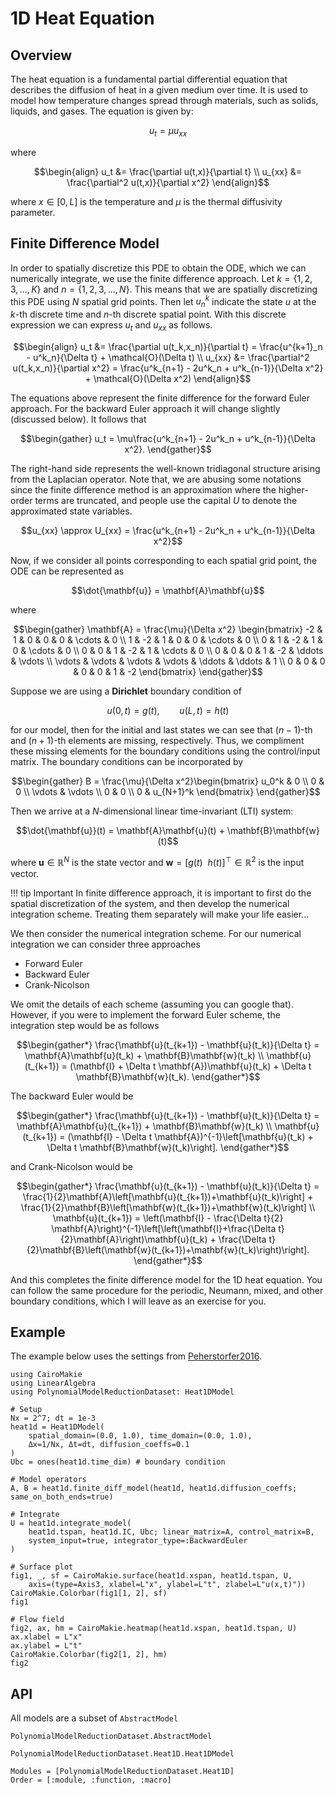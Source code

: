 # 1D Heat Equation

## Overview 

The heat equation is a fundamental partial differential equation that describes the diffusion of heat in a given medium over time. It is used to model how temperature changes spread through materials, such as solids, liquids, and gases. The equation is given by:

```math
u_t = \mu u_{xx}
```

where 

```math
\begin{align}
u_t &= \frac{\partial u(t,x)}{\partial t} \\
u_{xx} &= \frac{\partial^2 u(t,x)}{\partial x^2}
\end{align}
```

where $x\in[0,L]$ is the temperature and $\mu$ is the thermal diffusivity parameter.  

## Finite Difference Model

In order to spatially discretize this PDE to obtain the ODE, which we can numerically integrate, we use the finite difference approach. Let $k = \{1,2,3,\ldots,K\}$ and $n = \{1,2,3,\ldots,N\}$. This means that we are spatially discretizing this PDE using $N$ spatial grid points. Then let $u^k_n$ indicate the state $u$ at the $k$-th discrete time and $n$-th discrete spatial point. With this discrete expression we can express $u_t$ and $u_{xx}$ as follows.

```math
\begin{align}
u_t &= \frac{\partial u(t_k,x_n)}{\partial t} = \frac{u^{k+1}_n - u^k_n}{\Delta t} + \mathcal{O}(\Delta t) \\
u_{xx} &= \frac{\partial^2 u(t_k,x_n)}{\partial x^2} = \frac{u^k_{n+1} - 2u^k_n + u^k_{n-1}}{\Delta x^2} + \mathcal{O}(\Delta x^2)
\end{align}
```

The equations above represent the finite difference for the forward Euler approach. For the backward Euler approach it will change slightly (discussed below). It follows that 

```math
\begin{gather}
u_t  =  \mu\frac{u^k_{n+1} - 2u^k_n + u^k_{n-1}}{\Delta x^2}.
\end{gather}
```

The right-hand side represents the well-known tridiagonal structure arising from the Laplacian operator. Note that, we are abusing some notations since the finite difference method is an approximation where the higher-order terms are truncated, and people use the capital $U$ to denote the approximated state variables.

```math
u_{xx} \approx U_{xx} = \frac{u^k_{n+1} - 2u^k_n + u^k_{n-1}}{\Delta x^2}
```

Now, if we consider all points corresponding to each spatial grid point, the ODE can be represented as 

```math
\dot{\mathbf{u}} = \mathbf{A}\mathbf{u}
```

where 

```math
\begin{gather}
\mathbf{A} = \frac{\mu}{\Delta x^2} \begin{bmatrix}
-2 & 1 & 0 & 0 & 0 & \cdots & 0 \\
1 & -2 & 1 & 0 & 0 & \cdots & 0 \\
0 & 1 & -2 & 1 & 0 & \cdots & 0 \\
0 & 0 & 1 & -2 & 1 & \cdots & 0 \\
0 & 0 & 0 & 1 & -2 & \ddots & \vdots \\
\vdots & \vdots & \vdots & \vdots & \ddots & \ddots & 1 \\
0 & 0 & 0 & 0 & 0 & 1 & -2
\end{bmatrix}
\end{gather}
```

Suppose we are using a **Dirichlet** boundary condition of 

```math
u(0,t) = g(t), \qquad u(L,t) = h(t)
```

for our model, then for the initial and last states we can see that $(n-1)$-th and $(n+1)$-th elements are missing, respectively. Thus, we compliment these missing elements for the boundary conditions using the control/input matrix. The boundary conditions can be incorporated by

```math
\begin{gather}
B = \frac{\mu}{\Delta x^2}\begin{bmatrix}
u_0^k & 0 \\ 0 & 0 \\ \vdots & \vdots \\ 0 & 0 \\ 0 & u_{N+1}^k
\end{bmatrix}
\end{gather}
```

Then we arrive at a $N$-dimensional linear time-invariant (LTI) system:

```math
\dot{\mathbf{u}}(t) = \mathbf{A}\mathbf{u}(t) + \mathbf{B}\mathbf{w}(t)
```

where $\mathbf{u}\in\mathbb{R}^N$ is the state vector and $\mathbf{w}= [g(t)~~h(t)]^\top\in\mathbb{R}^2$ is the input vector.

!!! tip Important
    In finite difference approach, it is important to first do the spatial discretization of the system, and then develop the numerical integration scheme. Treating them separately will make your life easier...

We then consider the numerical integration scheme. For our numerical integration we can consider three approaches
- Forward Euler
- Backward Euler
- Crank-Nicolson

We omit the details of each scheme (assuming you can google that). However, if you were to implement the forward Euler scheme, the integration step would be as follows

```math
\begin{gather*}
\frac{\mathbf{u}(t_{k+1}) - \mathbf{u}(t_k)}{\Delta t} = \mathbf{A}\mathbf{u}(t_k) + \mathbf{B}\mathbf{w}(t_k) \\
\mathbf{u}(t_{k+1}) = (\mathbf{I} + \Delta t \mathbf{A})\mathbf{u}(t_k) + \Delta t \mathbf{B}\mathbf{w}(t_k).
\end{gather*}
```

The backward Euler would be 

```math
\begin{gather*}
\frac{\mathbf{u}(t_{k+1}) - \mathbf{u}(t_k)}{\Delta t} = \mathbf{A}\mathbf{u}(t_{k+1}) + \mathbf{B}\mathbf{w}(t_k) \\
\mathbf{u}(t_{k+1}) = (\mathbf{I} - \Delta t \mathbf{A})^{-1}\left[\mathbf{u}(t_k) + \Delta t \mathbf{B}\mathbf{w}(t_k)\right].
\end{gather*}
```

and Crank-Nicolson would be

```math
\begin{gather*}
\frac{\mathbf{u}(t_{k+1}) - \mathbf{u}(t_k)}{\Delta t} = \frac{1}{2}\mathbf{A}\left[\mathbf{u}(t_{k+1})+\mathbf{u}(t_k)\right] + \frac{1}{2}\mathbf{B}\left[\mathbf{w}(t_{k+1})+\mathbf{w}(t_k)\right] \\
\mathbf{u}(t_{k+1}) = \left(\mathbf{I} - \frac{\Delta t}{2} \mathbf{A}\right)^{-1}\left[\left(\mathbf{I}+\frac{\Delta t}{2}\mathbf{A}\right)\mathbf{u}(t_k) + \frac{\Delta t}{2}\mathbf{B}\left(\mathbf{w}(t_{k+1})+\mathbf{w}(t_k)\right)\right].
\end{gather*}
```

And this completes the finite difference model for the 1D heat equation. You can follow the same procedure for the periodic, Neumann, mixed, and other boundary conditions, which I will leave as an exercise for you.

## Example

The example below uses the settings from [Peherstorfer2016](@cite).

```@example Heat1D
using CairoMakie
using LinearAlgebra
using PolynomialModelReductionDataset: Heat1DModel

# Setup
Nx = 2^7; dt = 1e-3
heat1d = Heat1DModel(
    spatial_domain=(0.0, 1.0), time_domain=(0.0, 1.0), 
    Δx=1/Nx, Δt=dt, diffusion_coeffs=0.1
)
Ubc = ones(heat1d.time_dim) # boundary condition

# Model operators
A, B = heat1d.finite_diff_model(heat1d, heat1d.diffusion_coeffs; same_on_both_ends=true)

# Integrate
U = heat1d.integrate_model(
    heat1d.tspan, heat1d.IC, Ubc; linear_matrix=A, control_matrix=B,
    system_input=true, integrator_type=:BackwardEuler
)

# Surface plot
fig1, _, sf = CairoMakie.surface(heat1d.xspan, heat1d.tspan, U, 
    axis=(type=Axis3, xlabel=L"x", ylabel=L"t", zlabel=L"u(x,t)"))
CairoMakie.Colorbar(fig1[1, 2], sf)
fig1
```


```@example Heat1D
# Flow field
fig2, ax, hm = CairoMakie.heatmap(heat1d.xspan, heat1d.tspan, U)
ax.xlabel = L"x"
ax.ylabel = L"t"
CairoMakie.Colorbar(fig2[1, 2], hm)
fig2
```

## API

All models are a subset of `AbstractModel`

```@docs
PolynomialModelReductionDataset.AbstractModel
```

```@docs
PolynomialModelReductionDataset.Heat1D.Heat1DModel
```

```@autodocs
Modules = [PolynomialModelReductionDataset.Heat1D]
Order = [:module, :function, :macro]
```
